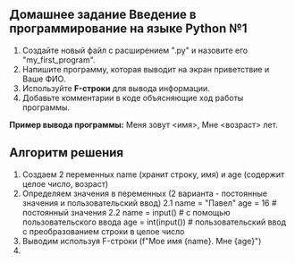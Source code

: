 ## Домашнее задание Введение в программирование на языке Python №1
1. Создайте новый файл с расширением ".py" и назовите его "my_first_program".
2. Напишите программу, которая выводит на экран приветствие и Ваше ФИО.
3. Используйте **F-строки** для вывода информации.
4. Добавьте комментарии в коде объясняющие ход работы программы.

**Пример вывода программы:**
Меня зовут <имя>, Мне <возраст> лет.

## Алгоритм решения 
1. Создаем 2 переменных name (хранит строку, имя) и age (содержит целое число, возраст)
2. Определяем значения в переменных (2 варианта - постоянные значения и пользовательский ввод)
2.1 name = "Павел" age = 16 # постоянный значения
2.2 name = input() # с помощью пользовательского ввода age = int(input()) # пользовательский ввод с преобразованием строки в целое число
3. Выводим используя F-строки (f"Мое имя {name}. Мне {age}")
4. 
